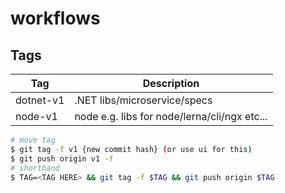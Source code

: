 # workflows

## Tags

| Tag       | Description                                  |
| --------- | -------------------------------------------- |
| dotnet-v1 | .NET libs/microservice/specs                 |
| node-v1   | node e.g. libs for node/lerna/cli/ngx etc... |


```bash
# move tag
$ git tag -f v1 {new commit hash} (or use ui for this)
$ git push origin v1 -f
# shorthand
$ TAG=<TAG HERE> && git tag -f $TAG && git push origin $TAG
```